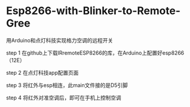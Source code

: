 # Esp8266-with-Blinker-to-Remote-Gree
用Arduino和点灯科技实现格力空调的远程开关

step 1
在github上下载IRremoteESP8266的库，在Arduino上配置好esp8266（12E）

step 2
在点灯科技app配置页面

step 3
将红外与esp相连，此main文件接的是D5引脚

step 4
将红外对准空调后，即可在手机上控制空调
